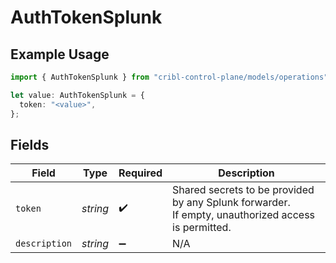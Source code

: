 # AuthTokenSplunk

## Example Usage

```typescript
import { AuthTokenSplunk } from "cribl-control-plane/models/operations";

let value: AuthTokenSplunk = {
  token: "<value>",
};
```

## Fields

| Field                                                                                              | Type                                                                                               | Required                                                                                           | Description                                                                                        |
| -------------------------------------------------------------------------------------------------- | -------------------------------------------------------------------------------------------------- | -------------------------------------------------------------------------------------------------- | -------------------------------------------------------------------------------------------------- |
| `token`                                                                                            | *string*                                                                                           | :heavy_check_mark:                                                                                 | Shared secrets to be provided by any Splunk forwarder. If empty, unauthorized access is permitted. |
| `description`                                                                                      | *string*                                                                                           | :heavy_minus_sign:                                                                                 | N/A                                                                                                |